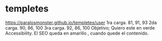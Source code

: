 # templetes

https://paralosmonster.github.io/templetes/user 
1ra carga. 81, 91, 93
2da carga. 90, 86, 100 
3ra carga. 92, 86, 100
Objetivo; Quiero este en verde  Accessibility.  El SEO queda en amarillo , cuando quede el contenido. 
